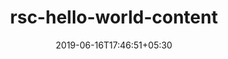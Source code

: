 ---
title: "rsc-hello-world-content"
date: 2019-06-16T17:46:51+05:30
type: "organisations"
org_name: "RStudio"
repo_desc: "Various basic examples of content types"
repo_link: https://github.com/rstudio/rsc-hello-world-content
---